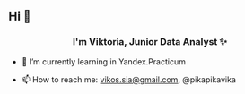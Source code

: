 ## Hi 👋


<div id='header' align='center'>
  <h3>I'm Viktoria, Junior Data Analyst ✨</h3>
</div>

- 🌱 I’m currently learning in Yandex.Practicum
- 📫 How to reach me: vikos.sia@gmail.com, @pikapikavika


  <!-- 
<div id='header' aligh='center'>
  <h2>Stack</h2>

* Python
  + pandas
  + matplotlib
  + seaborn
  + plotly
  + numpy
  + sklearn
* SQL
  + PostgreSQL
* Tableau
* DataLens
-->
  
# Check out my [Portfolio](https://github.com/***/portfolio)

# 💻 Tech Stack:
![Python](https://img.shields.io/badge/python-3670A0?style=for-the-badge&logo=python&logoColor=ffdd54) ![Postgres](https://img.shields.io/badge/postgres-%23316192.svg?style=for-the-badge&logo=postgresql&logoColor=white) ![Markdown](https://img.shields.io/badge/markdown-%23000000.svg?style=for-the-badge&logo=markdown&logoColor=white) ![NumPy](https://img.shields.io/badge/numpy-%23013243.svg?style=for-the-badge&logo=numpy&logoColor=white) ![Pandas](https://img.shields.io/badge/pandas-%23150458.svg?style=for-the-badge&logo=pandas&logoColor=white) ![Plotly](https://img.shields.io/badge/Plotly-%233F4F75.svg?style=for-the-badge&logo=plotly&logoColor=white) ![scikit-learn](https://img.shields.io/badge/scikit--learn-%23F7931E.svg?style=for-the-badge&logo=scikit-learn&logoColor=white) ![Matplotlib](https://img.shields.io/badge/Matplotlib-%23ffffff.svg?style=for-the-badge&logo=Matplotlib&logoColor=black) 
  
